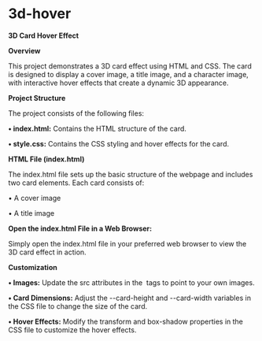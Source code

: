 # 3d-hover

**3D Card Hover Effect**

**Overview**

This project demonstrates a 3D card effect using HTML and CSS. The card is designed to display a cover image, a title image, and a character image, with interactive hover effects that create a dynamic 3D appearance.

**Project Structure**

The project consists of the following files:

**•	index.html:** Contains the HTML structure of the card.

**•	style.css:** Contains the CSS styling and hover effects for the card.

**HTML File (index.html)**

The index.html file sets up the basic structure of the webpage and includes two card elements. Each card consists of:

•	A cover image

•	A title image

**Open the index.html File in a Web Browser:**

Simply open the index.html file in your preferred web browser to view the 3D card effect in action.

**Customization**

**•	Images:** Update the src attributes in the <img> tags to point to your own images.

**•	Card Dimensions:** Adjust the --card-height and --card-width variables in the CSS file to change the size of the card.

**•	Hover Effects:** Modify the transform and box-shadow properties in the CSS file to customize the hover effects.

